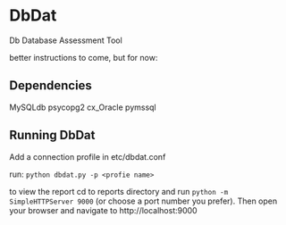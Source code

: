 # DbDat
Db Database Assessment Tool

better instructions to come, but for now:

## Dependencies
MySQLdb
psycopg2
cx_Oracle
pymssql

## Running DbDat

Add a connection profile in etc/dbdat.conf

run: `python dbdat.py -p <profie name>`

to view the report cd to reports directory and run `python -m SimpleHTTPServer 9000` (or choose a port number you prefer). Then open your browser and navigate to http://localhost:9000

